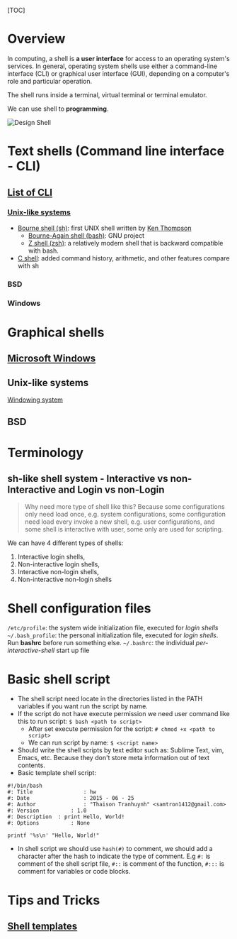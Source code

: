 [TOC]

# Overview
In computing, a shell is **a user interface** for access to an operating system's services. In general, operating system shells use either a command-line interface (CLI) or graphical user interface (GUI), depending on a computer's role and particular operation.

The shell runs inside a terminal, virtual terminal or terminal emulator.

We can use shell to **programming**.

![Design Shell](shell/Linux_kernel_and_gaming_input-output_latency.svg "Design shell")


# Text shells (Command line interface - CLI)
## [List of CLI](https://en.wikipedia.org/wiki/List_of_command-line_interpreters)
### [Unix-like systems](https://en.wikipedia.org/wiki/Unix_shell)
- [Bourne shell (sh)](https://en.wikipedia.org/wiki/Bourne_shell): first UNIX shell written by [Ken Thompson](https://en.wikipedia.org/wiki/Ken_Thompson_(computer_programmer))
  + [Bourne-Again shell (bash)](https://en.wikipedia.org/wiki/Bash_(Unix_shell)): GNU project
  + [Z shell (zsh)](https://en.wikipedia.org/wiki/Z_shell): a relatively modern shell that is backward compatible with bash.
- [C shell](https://en.wikipedia.org/wiki/C_shell): added command history, arithmetic, and other features compare with sh


### BSD

### Windows


# Graphical shells
## [Microsoft Windows](https://en.wikipedia.org/wiki/Windows_shell)

## Unix-like systems
[Windowing system](https://en.wikipedia.org/wiki/Windowing_system)

## BSD

# Terminology
## sh-like shell system - Interactive vs non-Interactive and Login vs non-Login
> Why need more type of shell like this? Because some configurations only need load once, e.g. system configurations, some configuration need load every invoke a new shell, e.g. user configurations, and some shell is interactive with user, some only are used for scripting.

We can have 4 different types of shells:

1. Interactive login shells,
2. Non-interactive login shells,
3. Interactive non-login shells,
4. Non-interactive non-login shells



# Shell configuration files
`/etc/profile`: the system wide initialization file, executed for *login shells*
`~/.bash_profile`: the personal initialization file, executed for *login shells*. Run **bashrc** before run something else.
`~/.bashrc`: the individual *per-interactive-shell* start up file

# Basic shell script
- The shell script need locate in the directories listed in the PATH variables if you want run the script by name.
- If the script do not have execute permission we need user command like this to run script: `$ bash <path to script>`
	+ After set execute permission for the script: `# chmod +x <path to script>`
	+ We can run script by name: `$ <script name>`
- Should write the shell scripts by text editor such as: Sublime Text, vim, Emacs, etc. Because they don't store meta information out of text contents.
- Basic template shell script:

```shell
#!/bin/bash
#: Title				: hw
#: Date					: 2015 - 06 - 25
#: Author				: "Thaison Tranhuynh" <samtron1412@gmail.com>
#: Version			: 1.0
#: Description	: print Hello, World!
#: Options			: None

printf '%s\n' "Hello, World!"
```

- In shell script we should use `hash(#)` to comment, we should add a character after the hash to indicate the type of comment. E.g `#:` is comment of the shell script file, `#::` is comment of the function, `#:::` is comment for variables or code blocks.

# Tips and Tricks
## [Shell templates](https://github.com/RenatGilmanov/shell-script-template)
